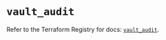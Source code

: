 # `vault_audit`

Refer to the Terraform Registry for docs: [`vault_audit`](https://registry.terraform.io/providers/hashicorp/vault/3.25.0/docs/resources/audit).
